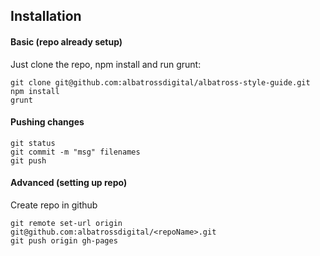 ## Installation

#### Basic (repo already setup)
Just clone the repo, npm install and run grunt:
```
git clone git@github.com:albatrossdigital/albatross-style-guide.git
npm install
grunt
```

#### Pushing changes
```
git status
git commit -m "msg" filenames
git push
```

#### Advanced (setting up repo)
Create repo in github
```
git remote set-url origin git@github.com:albatrossdigital/<repoName>.git
git push origin gh-pages
```
